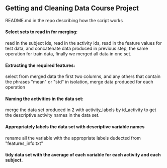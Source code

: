 ## Getting and Cleaning Data Course Project
README.md in the repo describing how the script works


####	Select sets to read in for merging:
read in the subject ids, read in the activity ids, read in the feature values for test data, and concatenate data produced in previous step,
the same operation for train data, finally we merged all data in one set.
####	Extracting the required features:
select from merged data the first two columns, and any others that contain the phrases "mean" or "std" in isolation, merge data produced for each operation
####	Naming the activities in the data set:
merge the data set produced in 2 with activity_labels by id_activity to get the descriptive activity names in the data set.
####	Appropriately labels the data set with descriptive variable names
rename all the variable with the appropriate labels dudected from "features_info.txt"
####	tidy data set with the average of each variable for each activity and each subject.
